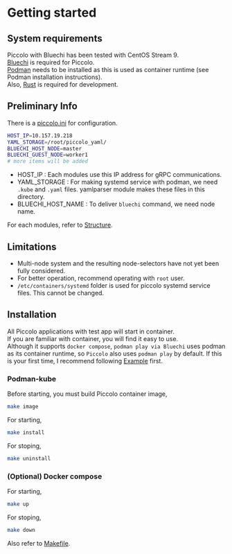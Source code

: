 <!--
SPDX-FileCopyrightText: Copyright 2024 LG Electronics Inc.

SPDX-License-Identifier: Apache-2.0
-->

# Getting started

## System requirements
Piccolo with Bluechi has been tested with CentOS Stream 9.  
[Bluechi](https://github.com/eclipse-bluechi/bluechi/tree/main) is required for Piccolo.  
[Podman](https://podman.io/) needs to be installed as this is used as container runtime (see Podman installation instructions).  
Also, [Rust](https://www.rust-lang.org) is required for development.

## Preliminary Info
There is a [piccolo.ini](/piccolo.ini) for configuration.
```bash
HOST_IP=10.157.19.218
YAML_STORAGE=/root/piccolo_yaml/
BLUECHI_HOST_NODE=master
BLUECHI_GUEST_NODE=worker1
# more items will be added
```
- HOST_IP : Each modules use this IP address for gRPC communications.
- YAML_STORAGE : For making systemd service with podman, we need `.kube` and `.yaml` files. yamlparser module makes these files in this directory.
- BLUECHI_HOST_NAME : To deliver `bluechi` command, we need node name.

For each modules, refer to [Structure](/doc/docs/developments.md#structure).

## Limitations
- Multi-node system and the resulting node-selectors have not yet been fully considered.
- For better operation, recommend operating with `root` user.
- `/etc/containers/systemd` folder is used for piccolo systemd service files. This cannot be changed.

## Installation
All Piccolo applications with test app will start in container.  
If you are familiar with container, you will find it easy to use.  
Although it supports `docker compose`, `podman play via Bluechi` uses podman as its container runtime, so `Piccolo` also uses `podman play` by default.
If this is your first time, I recommend following [Example](/doc/examples/version-display/README.md) first.

### Podman-kube
Before starting, you must build Piccolo container image,
```sh
make image
```

For starting,
```sh
make install
```

For stoping,
```sh
make uninstall
```

### (Optional) Docker compose
For starting,
```sh
make up
```

For stoping,
```sh
make down
```

Also refer to [Makefile](/Makefile).